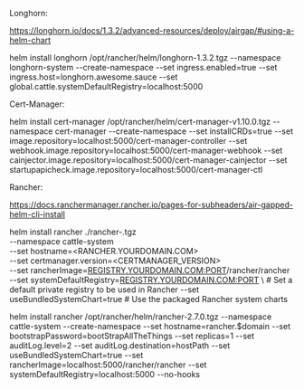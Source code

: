 


Longhorn:

https://longhorn.io/docs/1.3.2/advanced-resources/deploy/airgap/#using-a-helm-chart

helm install longhorn /opt/rancher/helm/longhorn-1.3.2.tgz --namespace longhorn-system --create-namespace --set ingress.enabled=true --set ingress.host=longhorn.awesome.sauce --set global.cattle.systemDefaultRegistry=localhost:5000


Cert-Manager:

helm install cert-manager /opt/rancher/helm/cert-manager-v1.10.0.tgz --namespace cert-manager --create-namespace --set installCRDs=true --set image.repository=localhost:5000/cert-manager-controller --set webhook.image.repository=localhost:5000/cert-manager-webhook --set cainjector.image.repository=localhost:5000/cert-manager-cainjector --set startupapicheck.image.repository=localhost:5000/cert-manager-ctl


Rancher: 

https://docs.ranchermanager.rancher.io/pages-for-subheaders/air-gapped-helm-cli-install


   helm install rancher ./rancher-<VERSION>.tgz \
    --namespace cattle-system \
    --set hostname=<RANCHER.YOURDOMAIN.COM> \
    --set certmanager.version=<CERTMANAGER_VERSION> \
    --set rancherImage=<REGISTRY.YOURDOMAIN.COM:PORT>/rancher/rancher \
    --set systemDefaultRegistry=<REGISTRY.YOURDOMAIN.COM:PORT> \ # Set a default private registry to be used in Rancher
    --set useBundledSystemChart=true # Use the packaged Rancher system charts



  helm install rancher /opt/rancher/helm/rancher-2.7.0.tgz --namespace cattle-system --create-namespace --set hostname=rancher.$domain --set bootstrapPassword=bootStrapAllTheThings --set replicas=1 --set auditLog.level=2 --set auditLog.destination=hostPath --set useBundledSystemChart=true --set rancherImage=localhost:5000/rancher/rancher --set systemDefaultRegistry=localhost:5000 --no-hooks



